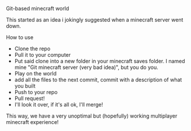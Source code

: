 Git-based minecraft world

This started as an idea i jokingly suggested when a minecraft server went down.

How to use
- Clone the repo
- Pull it to your computer
- Put said clone into a new folder in your minecraft saves folder. I named mine "Git minecraft server (very bad idea)", but you do you.
- Play on the world
- add all the files to the next commit, commit with a description of what you built
- Push to your repo
- Pull request!
- I'll look it over, if it's all ok, I'll merge!

This way, we have a very unoptimal but (hopefully) working multiplayer minecraft experience!
